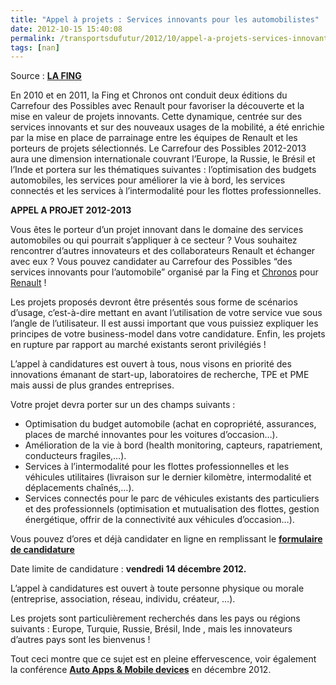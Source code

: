 ```yaml
---
title: "Appel à projets : Services innovants pour les automobilistes"
date: 2012-10-15 15:40:08
permalink: /transportsdufutur/2012/10/appel-a-projets-services-innovants-pour-les-automobilistes.html
tags: [nan]
---
```


<p>Source : <a href="http://www.fing.org/?APPEL-A-PROJET-CARREFOUR-DES,930" target="_blank"><strong>LA FING</strong></a></p> <p>En 2010 et en 2011, la Fing et Chronos ont conduit deux éditions du Carrefour des Possibles avec Renault pour favoriser la découverte et la mise en valeur de projets innovants. Cette dynamique, centrée sur des services innovants et sur des nouveaux usages de la mobilité, a été enrichie par la mise en place de parrainage entre les équipes de Renault et les porteurs de projets sélectionnés. Le Carrefour des Possibles 2012-2013 aura une dimension internationale couvrant l’Europe, la Russie, le Brésil et l’Inde et portera sur les thématiques suivantes : l’optimisation des budgets automobiles, les services pour améliorer la vie à bord, les services connectés et les services à l’intermodalité pour les flottes professionnelles.</p> <strong>APPEL A PROJET 2012-2013</strong> <p>Vous êtes le porteur d’un projet innovant dans le domaine des services automobiles ou qui pourrait s’appliquer à ce secteur ? Vous souhaitez rencontrer d’autres innovateurs et des collaborateurs Renault et échanger avec eux ? Vous pouvez candidater au Carrefour des Possibles “des services innovants pour l’automobile” organisé par la Fing et <a href="http://www.groupechronos.org" rel="external" target="_blank">Chronos</a> pour <a href="http://www.renault.fr" rel="external" target="_blank">Renault</a> ! </p>  <!--more-->   <p>Les projets proposés devront être présentés sous forme de scénarios d’usage, c’est-à-dire mettant en avant l’utilisation de votre service vue sous l’angle de l’utilisateur. Il est aussi important que vous puissiez expliquer les principes de votre business-model dans votre candidature. Enfin, les projets en rupture par rapport au marché existants seront privilégiés !</p> <p>L’appel à candidatures est ouvert à tous, nous visons en priorité des innovations émanant de start-up, laboratoires de recherche, TPE et PME mais aussi de plus grandes entreprises.</p> <p>Votre projet devra porter sur un des champs suivants :</p> <ul> <li> Optimisation du budget automobile (achat en copropriété, assurances, places de marché innovantes pour les voitures d’occasion…).</li> <li> Amélioration de la vie à bord (health monitoring, capteurs, rapatriement, conducteurs fragiles,…).</li> <li> Services à l’intermodalité pour les flottes professionnelles et les véhicules utilitaires (livraison sur le dernier kilomètre, intermodalité et déplacements chaînés,…).</li> <li> Services connectés pour le parc de véhicules existants des particuliers et des professionnels (optimisation et mutualisation des flottes, gestion énergétique, offrir de la connectivité aux véhicules d’occasion…).</li> </ul> <p>Vous pouvez d’ores et déjà candidater en ligne en remplissant le <strong><a href="http://www.fing.org/?APPEL-A-PROJET-CARREFOUR-DES,930#ancre2" target="_blank">formulaire de candidature </a></strong></p> <p>Date limite de candidature : <strong>vendredi 14 décembre 2012.</strong></p> <p>L’appel à candidatures est ouvert à toute personne physique ou morale (entreprise, association, réseau, individu, créateur, …).</p> <p>Les projets sont particulièrement recherchés dans les pays ou régions suivants :  Europe, Turquie, Russie, Brésil, Inde , mais les innovateurs d’autres pays sont les bienvenus !</p> <p>Tout ceci montre que ce sujet est en pleine effervescence, voir également la conférence <a href="http://automotive-apps.we-conect.com/en/" target="_blank"><strong>Auto Apps & Mobile devices</strong></a> en décembre 2012.</p>
